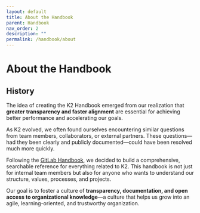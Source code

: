 ```yaml
---
layout: default
title: About the Handbook
parent: Handbook
nav_order: 2
description: ""
permalink: /handbook/about
---
```


# About the Handbook

## History

The idea of creating the K2 Handbook emerged from our realization that **greater transparency and faster alignment** are essential for achieving better performance and accelerating our goals.

As K2 evolved, we often found ourselves encountering similar questions from team members, collaborators, or external partners. These questions—had they been clearly and publicly documented—could have been resolved much more quickly.

Following the [GitLab Handbook](https://handbook.gitlab.com), we decided to build a comprehensive, searchable reference for everything related to K2. This handbook is not just for internal team members but also for anyone who wants to understand our structure, values, processes, and projects.

Our goal is to foster a culture of **transparency, documentation, and open access to organizational knowledge**—a culture that helps us grow into an agile, learning-oriented, and trustworthy organization.

